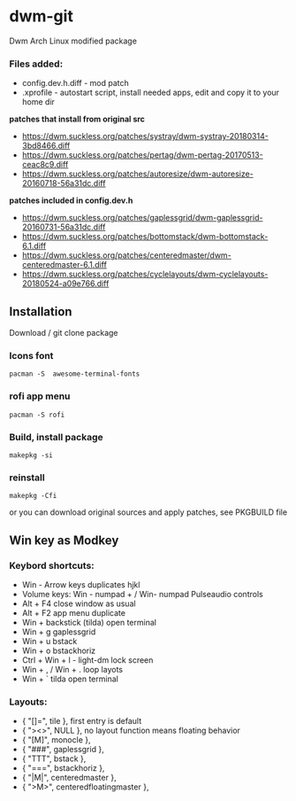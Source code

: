 # dwm-git
Dwm Arch Linux modified package


### Files added:

* config.dev.h.diff  - mod patch
* .xprofile   - autostart script, install needed apps, edit and copy it to your home dir

**patches that install from original src**

* https://dwm.suckless.org/patches/systray/dwm-systray-20180314-3bd8466.diff
* https://dwm.suckless.org/patches/pertag/dwm-pertag-20170513-ceac8c9.diff
* https://dwm.suckless.org/patches/autoresize/dwm-autoresize-20160718-56a31dc.diff

**patches included in config.dev.h**

* https://dwm.suckless.org/patches/gaplessgrid/dwm-gaplessgrid-20160731-56a31dc.diff
* https://dwm.suckless.org/patches/bottomstack/dwm-bottomstack-6.1.diff
* https://dwm.suckless.org/patches/centeredmaster/dwm-centeredmaster-6.1.diff
* https://dwm.suckless.org/patches/cyclelayouts/dwm-cyclelayouts-20180524-a09e766.diff


## Installation 

Download / git clone package

### Icons font
```
pacman -S  awesome-terminal-fonts
```

### rofi app menu
```
pacman -S rofi
```


### Build, install package
```
makepkg -si
```

### reinstall 
```
makepkg -Cfi
```

or you can download original sources and apply patches,  see PKGBUILD file


## Win key as Modkey
### Keybord shortcuts:
 *  Win - Arrow keys duplicates hjkl
 *  Volume keys:  Win - numpad + / Win- numpad  Pulseaudio controls
 *  Alt + F4 close window as usual
 *  Alt + F2 app menu duplicate
 *  Win + backstick (tilda)  open terminal
 *  Win + g gaplessgrid
 *  Win + u bstack
 *  Win + o bstackhoriz
 *  Ctrl + Win + l  - light-dm lock screen
 *  Win + , / Win + . loop layots
 *  Win + `  tilda open terminal
 
### Layouts: 

*  { "[]=",      tile },    first entry is default
*  { "><>",      NULL },    no layout function means floating behavior
*  { "[M]",      monocle },
*  { "###",      gaplessgrid },
*  { "TTT",      bstack },
*  { "===",      bstackhoriz },
*  { "|M|",      centeredmaster },
*  { ">M>",      centeredfloatingmaster },
